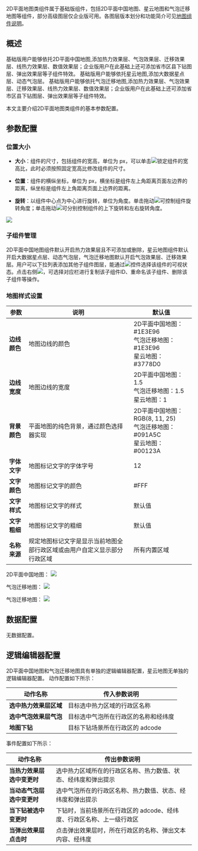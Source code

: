 2D平面地图类组件属于基础版组件，包括2D平面中国地图、星云地图和气泡迁移地图等组件，部分高级图层仅企业版可用。各图层版本划分和功能简介可见[地图组件说明](https://cloud.tencent.com/document/product/665/41651)。

## 概述
基础版用户能够依托2D平面中国地图,添加热力效果层、气泡效果层、迁移效果层、线热力效果层、数值效果层；企业版用户在此基础上还可添加省市区县下钻图层、弹出效果层等子组件特效。
基础版用户能够依托星云地图,添加大数据星点层、动态气泡层。
基础版用户能够依托气泡迁移地图,添加热力效果层、气泡效果层、迁移效果层、线热力效果层、数值效果层；企业版用户在此基础上还可添加省市区县下钻图层、弹出效果层等子组件特效。

本文主要介绍2D平面地图类组件的基本参数配置。

## 参数配置
### 位置大小
- **大小**：组件的尺寸，包括组件的宽高，单位为 px，可以单击![](https://qcloudimg.tencent-cloud.cn/raw/14cfc795c5e4cd68e6ea34d30b3ca65d.png)锁定组件的宽高比，此时必须按照固定宽高比修改组件的尺寸。

- **位置**：组件的横纵坐标，单位为 px，横坐标是组件左上角距离页面左边界的距离，纵坐标是组件左上角距离页面上边界的距离。

- **旋转**：以组件中心点为中心进行旋转，单位为角度。单击拖动![](https://qcloudimg.tencent-cloud.cn/raw/98f69c15dbaa4133b0db8090e8332322.png)可控制组件旋转角度；单击拖动![](https://qcloudimg.tencent-cloud.cn/raw/a381c38863e98d18e46033e76e380251.png)可分别控制组件的上下旋转和左右旋转角度。

![](https://qcloudimg.tencent-cloud.cn/raw/0005e8e2ad223f6a3650324120a66767.png)

### 子组件管理
2D平面中国地图组件默认开启热力效果层且不可添加或删除，星云地图组件默认开启大数据星点层、动态气泡层，气泡迁移地图默认开启气泡效果层、迁移效果层。用户可以下拉列表添加其他子组件图层，能通过![](https://qcloudimg.tencent-cloud.cn/raw/51dd260b24aa2db7f67426009b376ce9.png)控件选择该组件的可视状态。点击右侧![](https://qcloudimg.tencent-cloud.cn/raw/1bf625a00fb6cd375b9b3dbb0b4e9a07.png)，可选择对应栏进行复制该子组件ID、重命名该子组件、删除该子组件等操作。

### 地图样式设置
| 参数 | 说明 | 默认值 |
| --- | --- | --- |
| **边线颜色** | 地图边线的颜色| 2D平面中国地图：#1E3E96 <br /> 气泡迁移地图：#1E3E96 <br />星云地图：#3778D0 |
| **边线宽度** | 地图边线的宽度|  2D平面中国地图：1.5 <br /> 气泡迁移地图：1.5 <br />星云地图：1 |
| **背景颜色** | 平面地图的纯色背景，通过颜色选择器实现| 2D平面中国地图：RGB(8, 11, 25) <br /> 气泡迁移地图：#091A5C <br />星云地图：#00123A |
| **字体文字** | 地图标记文字的字体字号 | 12 |
| **文字颜色** | 地图标记文字的颜色 | #FFF |
| **文字样式** | 地图标记文字的样式 | 默认值 |
| **文字粗细** | 地图标记文字的粗细 | 默认值 |
| **名称来源** | 规定地图标记文字是显示当前地图全部行政区域或由用户自定义显示部分行政区域 | 所有内置区域 |

2D平面中国地图：
![](https://main.qcloudimg.com/raw/fbc82adfdb6baabe01488c7b554283cd.png)

气泡迁移地图：
![](https://qcloudimg.tencent-cloud.cn/raw/248f72ab6714a95adb5cd3f3ece90e10.png)

气泡迁移地图：
![](https://qcloudimg.tencent-cloud.cn/raw/882d4eeb68aa509ddaae88d0d9b0b250.png)

## 数据配置
无数据配置。

## 逻辑编辑器配置
2D平面中国地图和气泡迁移地图具有单独的逻辑编辑器配置，星云地图无单独的逻辑编辑器配置。
动作配置如下所示：

| 动作名称 | 传入参数说明 |
| --- | --- |
| **选中热力效果层区域** | 目标选中热力区域的行政区名称 |
| **选中气泡效果层气泡** |目标选中气泡所在行政区的名称和经纬度 |
| **地图下钻** | 目标下钻场景所在行政区的 adcode |

事件配置如下所示：

| 动作名称 | 传出参数说明 |
| --- | --- |
| **当热力效果层选中变更时** |选中热力区域所在的行政区名称、热力数值、状态、经纬度和弹出提示 |
| **当动态气泡层选中变更时** |选中气泡所在的行政区名称、热力数值、状态、经纬度和弹出提示 |
| **当下钻被选中变更时** | 下钻时，当前场景所在行政区的 adcode、经纬度、行政区名称、上一级行政区 | 
| **当弹出效果层点击时** | 点击弹出效果层时，所在行政区的名称、弹出文本内容、经纬度 | 
